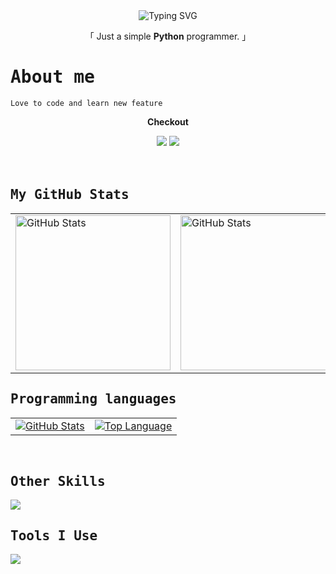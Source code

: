 <!--ronish github profile---->

<!--heading begins-->
<div align="center">
    <img src="https://readme-typing-svg.demolab.com?font=source+code+pro&weight=800&size=23&pause=1000&color=36BCF7FF&random=false&width=435&lines=%3E+What's+Up!%2C+I+am+Ronish+Maharjan" alt="Typing SVG">
</div>
<p align="center" font-family:'inter-tight'>「 Just a simple <strong>Python</strong> programmer. 」</p>

<!--About Section-->
<h1><samp>About me</samp></h1>

    Love to code and learn new feature
<div align ="center"> 
  <p><strong>Checkout</strong></p>
  <a href="https://bento.me/ronish"> <img src="https://img.shields.io/badge/Portfolio-768CFF?style=for-the-badge&logo=portfolio&logoColor=white"></a>
  <a href="https://bento.me/ronish"> <img src="https://img.shields.io/badge/youtube-FF0000?style=for-the-badge&logo=portfolio&logoColor=white"></a>
</div>
<br></br>

<!--My GitHub section-->
<h2><samp>My GitHub Stats</samp></h2>
<table>
  <tr>
    <td><img height="248px" align="center" alt="GitHub Stats" src="https://streak-stats.demolab.com?user=ronismaharjan&theme=tokyonight&border_radius=24.6)](https://git.io/streak-stats"/></td>
    <td><img height ="248px" width ="auto" align ="center" alt ="GitHub Stats" src ="https://github-readme-stats.vercel.app/api?username=ronismaharjan&theme=ayu-mirage"></td>
  </tr>
</table>


<!--Language Learned section-->
<h2><samp>Programming languages</samp></h2>

<table>
    <tr>
      <td><a href="#"><img height="auto" align="center" alt="GitHub Stats" src="https://skillicons.dev/icons?i=python,html,css,js&theme=dark"/></a></td>
      <td><a href="#"><img height="auto" width ="auto" align="center" alt="Top Language" src="https://github-readme-stats.vercel.app/api/top-langs/?username=ronismaharjan&layout=compact&line_height=21&hide_border=true&theme=ayu-mirage"/></a></td>
    </tr>
</table>
<br/>
<h2><samp>Other Skills</samp></h2>
<p>
  <img src = "https://skillicons.dev/icons?i=bash,pr&theme=dark">
</p>

<h2><samp>Tools I Use</samp></h2>
<p>
  <img src = "https://skillicons.dev/icons?i=vscode,replit,git,pycharm,github&theme=dark">
</p>
